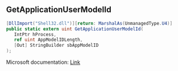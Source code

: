 ## GetApplicationUserModelId

```csharp
[DllImport("Shell32.dll")][return: MarshalAs(UnmanagedType.U4)]
public static extern uint GetApplicationUserModelId(
   IntPtr hProcess,
   ref uint AppModelIDLength,
   [Out] StringBuilder sbAppModelID
);
```

Microsoft documentation: [Link](https://learn.microsoft.com/en-us/windows/win32/api/appmodel/nf-appmodel-getapplicationusermodelid)
